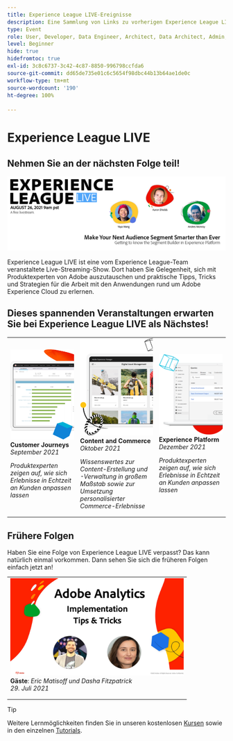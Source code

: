 ```yaml
---
title: Experience League LIVE-Ereignisse
description: Eine Sammlung von Links zu vorherigen Experience League LIVE-Ereignissen
type: Event
role: User, Developer, Data Engineer, Architect, Data Architect, Admin, Leader
level: Beginner
hide: true
hidefromtoc: true
exl-id: 3c8c6737-3c42-4c87-8850-996798ccfda6
source-git-commit: dd65de735e01c6c5654f98dbc44b13b64ae1de0c
workflow-type: tm+mt
source-wordcount: '190'
ht-degree: 100%

---
```


# Experience League LIVE

## Nehmen Sie an der nächsten Folge teil!

<a href="https://www.youtube.com/watch?v=rogVKsTFbWk"><img alt="leitet Sie weiter zur YouTube-Lobby für Experience League Live." src="assets/1440x492.png" /></a>

Experience League LIVE ist eine vom Experience League-Team veranstaltete Live-Streaming-Show.  Dort haben Sie Gelegenheit, sich mit Produktexperten von Adobe auszutauschen und praktische Tipps, Tricks und Strategien für die Arbeit mit den Anwendungen rund um Adobe Experience Cloud zu erlernen.


## Dieses spannenden Veranstaltungen erwarten Sie bei Experience League LIVE als Nächstes!

<table>
<tr>
  <td>
      <img alt="Content Services" src="./assets/journeys.png" />
     <div>
          <strong>Customer Journeys</strong>
     </div>
     <div>
          <em>September 2021</em>
     </div>
    <p>
    <em> Produktexperten zeigen auf, wie sich Erlebnisse in Echtzeit an Kunden anpassen lassen</em>
    <p>
  </td>
  <td>
      <img alt="Content Services" src="./assets/content.png" />
     <div>
          <strong>Content and Commerce</strong>
     <div>
          <em>Oktober 2021</em>
     </div>
     </div>
    <p>
    <em>Wissenswertes zur Content-Erstellung und -Verwaltung in großem Maßstab sowie zur Umsetzung personalisierter Commerce-Erlebnisse</em>
    <p>
  </td>
  <td>
      <img alt="Content Services" src="./assets/platform.png" />
     <div>
          <strong>Experience Platform</strong>
     </div>
     <div>
          <em>Dezember 2021</em>
     </div>    
    <p>
    <em>Produktexperten zeigen auf, wie sich Erlebnisse in Echtzeit an Kunden anpassen lassen</em>
    <p>
  </td>
</tr>
</table>


## Frühere Folgen

Haben Sie eine Folge von Experience League LIVE verpasst? Das kann natürlich einmal vorkommen. Dann sehen Sie sich die früheren Folgen einfach jetzt an!

<table>
<tr>

<td>
    <a href="https://www.youtube.com/watch?v=lxOvLCzEGBI">
      <img height="225" width="400" alt="Experience League LIVE" src="assets/exl-live-after2.jpg" />
    </a>
     <div>
          <strong>Gäste</strong>: <i>Eric Matisoff und Dasha Fitzpatrick</i>
     </div>
     <div>
          <em>29. Juli 2021</em>
     </div>    
    <p>
    <em></em>
    <p>
  </td>
</tr>
</table>

>[!TIP]
>
>Weitere Lernmöglichkeiten finden Sie in unseren kostenlosen [Kursen](https://experienceleague.adobe.com/?lang=de#dashboard/learning) sowie in den einzelnen [Tutorials](https://experienceleague.adobe.com/docs/home-tutorials.html?lang=de).
